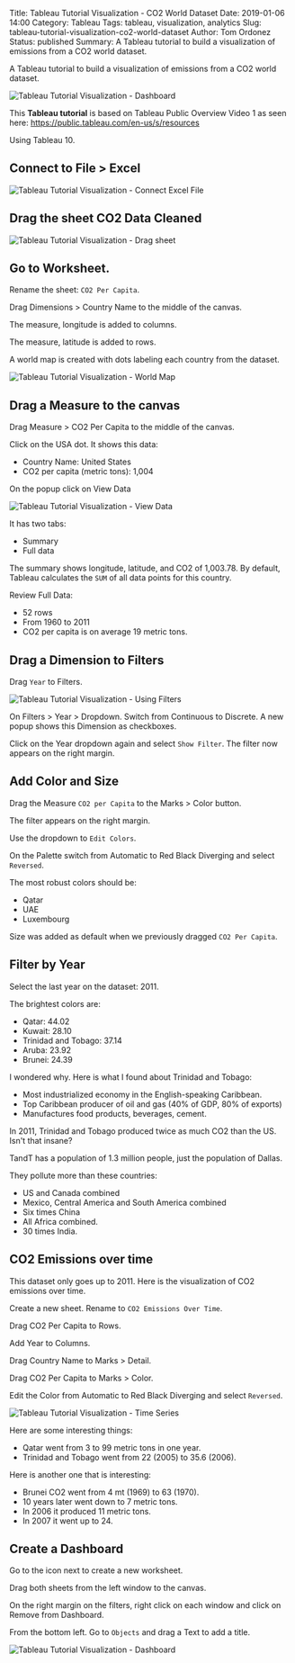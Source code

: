 Title: Tableau Tutorial Visualization - CO2 World Dataset
Date: 2019-01-06 14:00
Category: Tableau
Tags: tableau, visualization, analytics
Slug: tableau-tutorial-visualization-co2-world-dataset
Author: Tom Ordonez
Status: published
Summary: A Tableau tutorial to build a visualization of emissions from a CO2 world dataset.

A Tableau tutorial to build a visualization of emissions from a CO2 world dataset.

![Tableau Tutorial Visualization - Dashboard]({filename}/images/tableau-tutorial-visualization-dashboard.jpg)

This **Tableau tutorial** is based on Tableau Public Overview Video 1 as seen here: https://public.tableau.com/en-us/s/resources

Using Tableau 10.

## Connect to File > Excel

![Tableau Tutorial Visualization - Connect Excel File]({filename}/images/tableau-tutorial-connect-excel-file.jpg)

## Drag the sheet CO2 Data Cleaned

![Tableau Tutorial Visualization - Drag sheet]({filename}/images/tableau-tutorial-drag-sheet.jpg)

## Go to Worksheet.

Rename the sheet: `CO2 Per Capita`.

Drag Dimensions > Country Name to the middle of the canvas.

The measure, longitude is added to columns.

The measure, latitude is added to rows.

A world map is created with dots labeling each country from the dataset.

![Tableau Tutorial Visualization - World Map]({filename}/images/tableau-tutorial-world-map.jpg)

## Drag a Measure to the canvas

Drag Measure > CO2 Per Capita to the middle of the canvas.

Click on the USA dot. It shows this data:

* Country Name: United States
* CO2 per capita (metric tons): 1,004

On the popup click on View Data

![Tableau Tutorial Visualization - View Data]({filename}/images/tableau-tutorial-datapoint-view-data.jpg)

It has two tabs:

* Summary
* Full data

The summary shows longitude, latitude, and CO2 of 1,003.78. By default, Tableau calculates the `SUM` of all data points for this country.

Review Full Data:

* 52 rows
* From 1960 to 2011
* CO2 per capita is on average 19 metric tons.

## Drag a Dimension to Filters

Drag `Year` to Filters.

![Tableau Tutorial Visualization - Using Filters]({filename}/images/tableau-tutorial-drag-dimension-year.jpg)

On Filters > Year > Dropdown. Switch from Continuous to Discrete. A new popup shows this Dimension as checkboxes.

Click on the Year dropdown again and select `Show Filter`. The filter now appears on the right margin.

## Add Color and Size

Drag the Measure `CO2 per Capita` to the Marks > Color button.

The filter appears on the right margin.

Use the dropdown to `Edit Colors`.

On the Palette switch from Automatic to Red Black Diverging and select `Reversed`.

The most robust colors should be:

* Qatar
* UAE
* Luxembourg

Size was added as default when we previously dragged `CO2 Per Capita`.

## Filter by Year

Select the last year on the dataset: 2011.

The brightest colors are:

* Qatar: 44.02
* Kuwait: 28.10
* Trinidad and Tobago: 37.14
* Aruba: 23.92
* Brunei: 24.39

I wondered why. Here is what I found about Trinidad and Tobago:

* Most industrialized economy in the English-speaking Caribbean.
* Top Caribbean producer of oil and gas (40% of GDP, 80% of exports)
* Manufactures food products, beverages, cement.

In 2011, Trinidad and Tobago produced twice as much CO2 than the US. Isn't that insane?

TandT has a population of 1.3 million people, just the population of Dallas.

They pollute more than these countries:

* US and Canada combined
* Mexico, Central America and South America combined
* Six times China
* All Africa combined.
* 30 times India.

## CO2 Emissions over time

This dataset only goes up to 2011. Here is the visualization of CO2 emissions over time.

Create a new sheet. Rename to `CO2 Emissions Over Time`.

Drag CO2 Per Capita to Rows.

Add Year to Columns.

Drag Country Name to Marks > Detail.

Drag CO2 Per Capita to Marks > Color.

Edit the Color from Automatic to Red Black Diverging and select `Reversed`.

![Tableau Tutorial Visualization - Time Series]({filename}/images/tableau-tutorial-visualization-over-time.jpg)

Here are some interesting things:

* Qatar went from 3 to 99 metric tons in one year.
* Trinidad and Tobago went from 22 (2005) to 35.6 (2006).

Here is another one that is interesting:

* Brunei CO2 went from 4 mt (1969) to 63 (1970).
* 10 years later went down to 7 metric tons.
* In 2006 it produced 11 metric tons.
* In 2007 it went up to 24.

## Create a Dashboard

Go to the icon next to create a new worksheet.

Drag both sheets from the left window to the canvas.

On the right margin on the filters, right click on each window and click on Remove from Dashboard.

From the bottom left. Go to `Objects` and drag a Text to add a title.

![Tableau Tutorial Visualization - Dashboard]({filename}/images/tableau-tutorial-visualization-dashboard.jpg)
